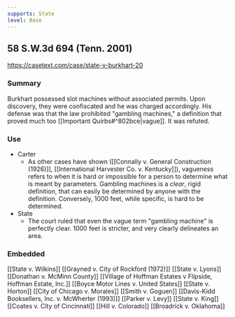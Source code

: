 ```yaml
---
supports: State
level: Base
---
```

## 58 S.W.3d 694 (Tenn. 2001)

https://casetext.com/case/state-v-burkhart-20

### Summary

Burkhart possessed slot machines without associated permits.
Upon discovery, they were confiscated and he was charged accordingly.
His defense was that the law prohibited "gambling machines," a definition that proved much too [[Important Quirbs#^802bce|vague]]. It was refuted.

### Use
* Carter
	* As other cases have shown ([[Connally v. General Construction (1926)]], [[International Harvester Co. v. Kentucky]]), vagueness refers to when it is hard or impossible for a person to determine what is meant by parameters. Gambling machines is a *clear*, rigid definition, that can easily be determined by anyone with the definition. Conversely, 1000 feet, while specific, is hard to be determined.
* State
	* The court ruled that even the vague term "gambling machine" is perfectly clear. 1000 feet is stricter, and very clearly delineates an area.

### Embedded

[[State v. Wilkins]]
[[Grayned v. City of Rockford (1972)]]
[[State v. Lyons]]
[[Donathan v. McMinn County]]
[[Village of Hoffman Estates v Flipside, Hoffman Estate, Inc.]]
[[Boyce Motor Lines v. United States]]
[[State v. Horton]]
[[City of Chicago v. Morales]]
[[Smith v. Goguen]]
[[Davis-Kidd Booksellers, Inc. v. McWherter (1993)]]
[[Parker v. Levy]]
[[State v. King]]
[[Coates v. City of Cincinnati]]
[[Hill v. Colorado]]
[[Broadrick v. Oklahoma]]

